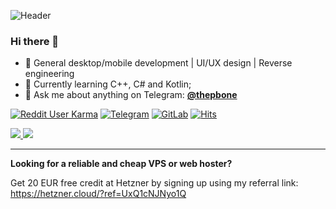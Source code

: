 ![Header](https://capsule-render.vercel.app/api?type=waving&color=auto&height=250&section=header&text=Tim%20Schneeberger&fontSize=50&animation=fadeIn&fontAlignY=33&desc=@thepbone&descAlignY=45&descAlign=60)
### Hi there 👋

- :dart: General desktop/mobile development | UI/UX design | Reverse engineering
- 🌱 Currently learning C++, C# and Kotlin; 
- 💬 Ask me about anything on Telegram: **[@thepbone](https://t.me/ThePBone)**

[![Reddit User Karma](https://img.shields.io/reddit/user-karma/combined/TheBone_?label=Reddit%20karma)](https://www.reddit.com/user/TheBone_) [![Telegram](https://badgen.net/badge/icon/telegram?icon=telegram&label)](https://t.me/ThePBone) [![GitLab](https://img.shields.io/badge/-GitLab-FCA121?style=flat&logo=gitlab&link=https://gitlab.com/thepbone)](https://gitlab.com/thepbone) [![Hits](https://hits.seeyoufarm.com/api/count/incr/badge.svg?url=https%3A%2F%2Fgithub.com%2Fthepbone&count_bg=%2379C83D&title_bg=%23555555&icon=&icon_color=%23E7E7E7&title=hits+%28since+June+2021%29&edge_flat=false)](https://hits.seeyoufarm.com)
  
<a href="https://coderstats.net/github/#thepbone">
  <img src="https://github-readme-stats.vercel.app/api?username=ThePBone&show_icons=true" />
  <img src="https://github-readme-streak-stats.herokuapp.com/?user=thepbone" />
 </a>

______

**Looking for a reliable and cheap VPS or web hoster?**

Get 20 EUR free credit at Hetzner by signing up using my referral link: https://hetzner.cloud/?ref=UxQ1cNJNyo1Q
